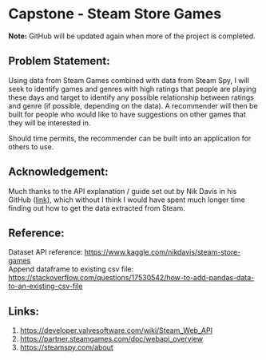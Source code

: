 # Capstone - Steam Store Games

__Note:__ GitHub will be updated again when more of the project is completed.

## Problem Statement:
Using data from Steam Games combined with data from Steam Spy, I will seek to identify games and genres with high ratings that people are playing these days and target to identify any possible relationship between ratings and genre (if possible, depending on the data). A recommender will then be built for people who would like to have suggestions on other games that they will be interested in.

Should time permits, the recommender can be built into an application for others to use.


## Acknowledgement:
Much thanks to the API explanation / guide set out by Nik Davis in his GitHub ([link](https://nik-davis.github.io/posts/2019/steam-data-collection/)), which without I think I would have spent much longer time finding out how to get the data extracted from Steam.


## Reference:
Dataset API reference: https://www.kaggle.com/nikdavis/steam-store-games <br>
Append dataframe to existing csv file: https://stackoverflow.com/questions/17530542/how-to-add-pandas-data-to-an-existing-csv-file


## Links:
1. https://developer.valvesoftware.com/wiki/Steam_Web_API
2. https://partner.steamgames.com/doc/webapi_overview
3. https://steamspy.com/about
